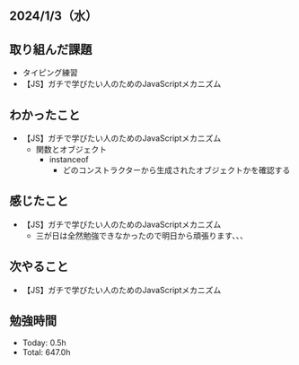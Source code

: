 ## 2024/1/3（水）

## 取り組んだ課題

- タイピング練習
- 【JS】ガチで学びたい人のためのJavaScriptメカニズム

## わかったこと
- 【JS】ガチで学びたい人のためのJavaScriptメカニズム
  - 関数とオブジェクト
    - instanceof
      - どのコンストラクターから生成されたオブジェクトかを確認する

## 感じたこと 
- 【JS】ガチで学びたい人のためのJavaScriptメカニズム
  - 三が日は全然勉強できなかったので明日から頑張ります、、、

## 次やること
- 【JS】ガチで学びたい人のためのJavaScriptメカニズム

## 勉強時間

- Today: 0.5h
- Total: 647.0h
